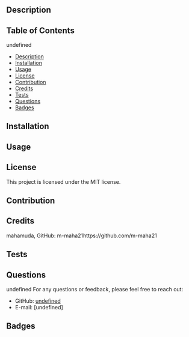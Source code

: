 
  
  # 

## Description 


## Table of Contents 
undefined
- [Description](#description)
- [Installation](#installation)
- [Usage](#usage)
- [License](#license)
- [Contribution](#contribution)
- [Credits](#credits)
- [Tests](#tests)
- [Questions](#questions)
- [Badges](#badges)

## Installation 


## Usage 


## License 
This project is licensed under the MIT license. 

## Contribution 


## Credits 
mahamuda, GitHub: m-maha21https://github.com/m-maha21

## Tests 


## Questions 
undefined
For any questions or feedback, please feel free to reach out: 
- GitHub: [undefined](https://github.com/undefined)
- E-mail: [undefined]

## Badges 


